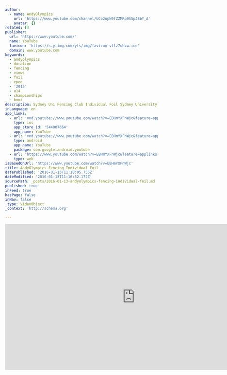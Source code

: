 ```yaml
---
author:
  - name: AndyOlympics
    url: 'https://www.youtube.com/channel/UCo2ApN9fZZMRp9S5pJ8bY_A'
    avatar: {}
related: []
publisher:
  url: 'https://www.youtube.com/'
  name: YouTube
  favicon: 'https://s.ytimg.com/yts/img/favicon-vflz7uhzw.ico'
  domain: www.youtube.com
keywords:
  - andyolympics
  - duration
  - fencing
  - views
  - foil
  - epee
  - '2015'
  - u14
  - championships
  - bout
description: Sydney Uni Fencing Club Individual Foil Sydney University 17/10/15
inLanguage: en
app_links:
  - url: 'vnd.youtube://www.youtube.com/watch?v=EBHmYXFnWjc&feature=applinks'
    type: ios
    app_store_id: '544007664'
    app_name: YouTube
  - url: 'vnd.youtube://www.youtube.com/watch?v=EBHmYXFnWjc&feature=applinks'
    type: android
    app_name: YouTube
    package: com.google.android.youtube
  - url: 'https://www.youtube.com/watch?v=EBHmYXFnWjc&feature=applinks'
    type: web
isBasedOnUrl: 'https://www.youtube.com/watch?v=EBHmYXFnWjc'
title: AndyOlympics Fencing Individual Foil
datePublished: '2016-01-13T11:18:05.755Z'
dateModified: '2016-01-13T11:16:52.172Z'
sourcePath: _posts/2016-01-13-andyolympics-fencing-individual-foil.md
published: true
inFeed: true
hasPage: false
inNav: false
_type: VideoObject
_context: 'http://schema.org'

---
```

<iframe src="https://cdn.embedly.com/widgets/media.html?src=https%3A%2F%2Fwww.youtube.com%2Fembed%2FEBHmYXFnWjc%3Ffeature%3Doembed&amp;url=https%3A%2F%2Fwww.youtube.com%2Fwatch%3Fv%3DEBHmYXFnWjc&amp;image=https%3A%2F%2Fi.ytimg.com%2Fvi%2FEBHmYXFnWjc%2Fhqdefault.jpg&amp;key=b7d04c9b404c499eba89ee7072e1c4f7&amp;type=text%2Fhtml&amp;schema=youtube" width="854" height="480" scrolling="no" frameborder="0" allowfullscreen="allowfullscreen" style=""></iframe>